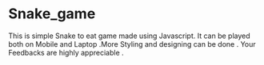 # Snake_game
This is simple Snake to eat game made using Javascript. It can be played both on Mobile and Laptop .More Styling and designing can be done .
Your Feedbacks are highly appreciable .
